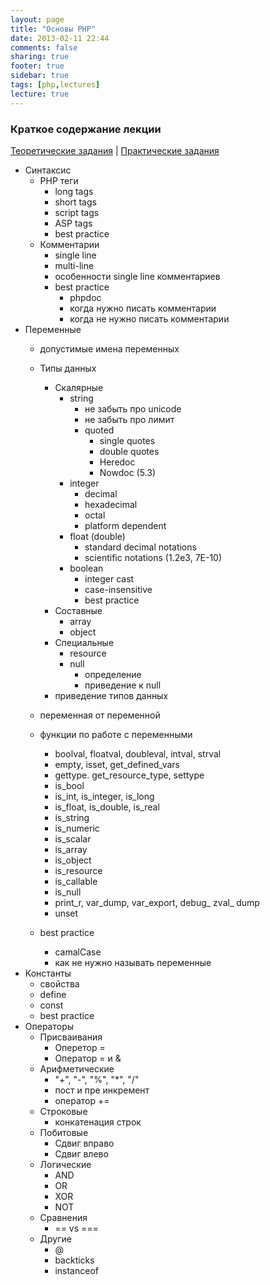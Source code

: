 ```yaml
---
layout: page
title: "Основы PHP"
date: 2013-02-11 22:44
comments: false
sharing: true
footer: true
sidebar: true
tags: [php,lectures]
lecture: true
---
```

### Краткое содержание лекции

[Теоретические задания](02-php-basics-theoretical-tasks.html) |
[Практические задания](02-php-basics-practical-tasks.html)

 * Синтаксис
    * PHP теги
        * long tags
        * short tags
        * script tags
        * ASP tags
        * best practice
    * Комментарии
        * single line
        * multi-line
        * особенности single line комментариев
        * best practice
            * phpdoc
            * когда нужно писать комментарии
            * когда не нужно писать комментарии
 * Переменные
    * допустимые имена переменных
    * Типы данных
        * Скалярные
            * string
                * не забыть про unicode
                * не забыть про лимит
                * quoted
                    * single quotes
                    * double quotes
                    * Heredoc
                    * Nowdoc (5.3)
            * integer
                * decimal
                * hexadecimal
                * octal
                * platform dependent
            * float (double)
                * standard decimal notations
                * scientific notations (1.2e3, 7E-10)
            * boolean
                * integer cast
                * case-insensitive
                * best practice
        * Составные
            * array
            * object
        * Специальные
            * resource
            * null
                * определение
                * приведение к null
        * приведение типов данных
    * переменная от переменной
    * функции по работе с переменными
        * boolval, floatval, doubleval, intval, strval
        * empty, isset, get_defined_vars
        * gettype. get_resource_type, settype
        * is_bool
        * is_int, is_integer, is_long
        * is_float, is_double, is_real
        * is_string
        * is_numeric
        * is_scalar
        * is_array
        * is_object
        * is_resource
        * is_callable
        * is_null
        * print_r, var_dump, var_export, debug_ zval_ dump
        * unset

    * best practice
        * camalCase
        * как не нужно называть переменные
 * Константы
    * свойства
    * define
    * const
    * best practice
 * Операторы
    * Присваивания
        * Оперетор =
        * Оператор = и &
    * Арифметические
        * "+", "-", "%", "*", "/"
        * пост и пре инкремент
        * оператор +=
    * Строковые
        * конкатенация строк
    * Побитовые
        * Сдвиг вправо
        * Сдвиг влево
    * Логические
        * AND
        * OR
        * XOR
        * NOT
    * Сравнения
        * == vs ===
    * Другие
        * @
        * backticks
        * instanceof
